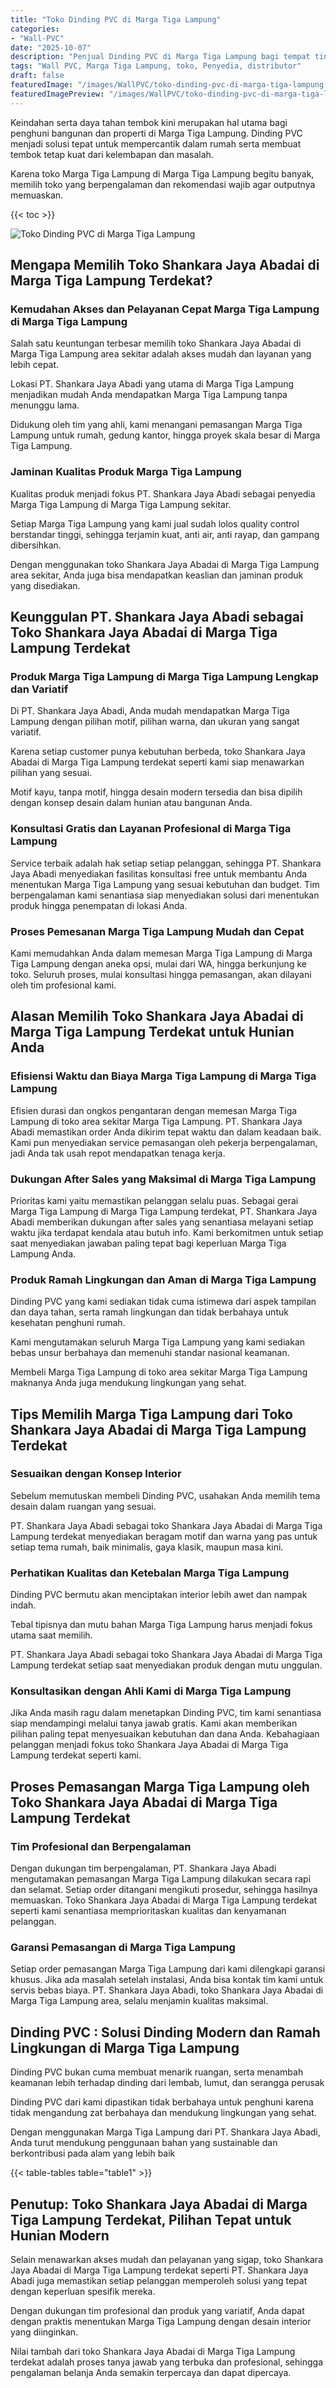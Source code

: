 ```yaml
---
title: "Toko Dinding PVC di Marga Tiga Lampung"
categories:
- "Wall-PVC"
date: "2025-10-07"
description: "Penjual Dinding PVC di Marga Tiga Lampung bagi tempat tinggal, perkantoran, serta gerai. Material unggulan, pilihan motif, warna menarik, beserta servis pemasangan oleh tim ahli serta garansi resmi!|Jasa distribusi Dinding PVC di Marga Tiga Lampung bagi keperluan rumah, office, maupun gerai, beserta panel terbaik dan pemasangan oleh tim berpengalaman dan garansi resmi.|Solusi Dinding PVC di Marga Tiga Lampung yang terbukti untuk tempat tinggal, office, serta toko, dengan panel unggulan dan instalasi dikerjakan oleh tenaga ahli berpengalaman serta garansi resmi.|Distribusi Dinding PVC di Marga Tiga Lampung untuk tempat tinggal, perkantoran, dan toko, beserta panel unggulan dan penempatan dikerjakan oleh teknisi berpengalaman, disertai dengan kepastian resmi.}"
tags: "Wall PVC, Marga Tiga Lampung, toko, Penyedia, distributor"
draft: false
featuredImage: "/images/WallPVC/toko-dinding-pvc-di-marga-tiga-lampung.png"
featuredImagePreview: "/images/WallPVC/toko-dinding-pvc-di-marga-tiga-lampung.png"
---
```


Keindahan serta daya tahan tembok kini merupakan hal utama bagi penghuni bangunan dan properti di Marga Tiga Lampung.  Dinding PVC  menjadi solusi tepat untuk mempercantik dalam rumah serta membuat tembok tetap kuat dari kelembapan dan masalah.

Karena toko Marga Tiga Lampung di Marga Tiga Lampung begitu banyak, memilih toko yang berpengalaman dan rekomendasi wajib agar outputnya memuaskan.

{{< toc >}}

![Toko Dinding PVC di Marga Tiga Lampung](/images/Wall-PVC/Toko-Dinding-PVC-di-Marga-Tiga-Lampung.png)


## Mengapa Memilih Toko Shankara Jaya Abadai di Marga Tiga Lampung Terdekat?

### Kemudahan Akses dan Pelayanan Cepat Marga Tiga Lampung di Marga Tiga Lampung

Salah satu keuntungan terbesar memilih toko Shankara Jaya Abadai di Marga Tiga Lampung area sekitar adalah akses mudah dan layanan yang lebih cepat.

Lokasi PT. Shankara Jaya Abadi yang utama di Marga Tiga Lampung menjadikan mudah Anda mendapatkan Marga Tiga Lampung tanpa menunggu lama.

Didukung oleh tim yang ahli, kami menangani pemasangan Marga Tiga Lampung untuk rumah, gedung kantor, hingga proyek skala besar di Marga Tiga Lampung.

### Jaminan Kualitas Produk Marga Tiga Lampung

Kualitas produk menjadi fokus PT. Shankara Jaya Abadi sebagai penyedia Marga Tiga Lampung di Marga Tiga Lampung sekitar.

Setiap Marga Tiga Lampung yang kami jual sudah lolos quality control berstandar tinggi, sehingga terjamin kuat, anti air, anti rayap, dan gampang dibersihkan.

Dengan menggunakan toko Shankara Jaya Abadai di Marga Tiga Lampung area sekitar, Anda juga bisa mendapatkan keaslian dan jaminan produk yang disediakan.

## Keunggulan PT. Shankara Jaya Abadi sebagai Toko Shankara Jaya Abadai di Marga Tiga Lampung Terdekat

### Produk Marga Tiga Lampung di Marga Tiga Lampung Lengkap dan Variatif

Di PT. Shankara Jaya Abadi, Anda mudah mendapatkan Marga Tiga Lampung dengan pilihan motif, pilihan warna, dan ukuran yang sangat variatif.

Karena setiap customer punya kebutuhan berbeda, toko Shankara Jaya Abadai di Marga Tiga Lampung terdekat seperti kami siap menawarkan pilihan yang sesuai.

Motif kayu, tanpa motif, hingga desain modern tersedia dan bisa dipilih dengan konsep desain dalam hunian atau bangunan Anda.

### Konsultasi Gratis dan Layanan Profesional di Marga Tiga Lampung

Service terbaik adalah hak setiap setiap pelanggan, sehingga PT. Shankara Jaya Abadi menyediakan fasilitas konsultasi free untuk membantu Anda menentukan Marga Tiga Lampung yang sesuai kebutuhan dan budget. Tim berpengalaman kami senantiasa siap menyediakan solusi dari menentukan produk hingga penempatan di lokasi Anda.

### Proses Pemesanan Marga Tiga Lampung Mudah dan Cepat

Kami memudahkan Anda dalam memesan Marga Tiga Lampung di Marga Tiga Lampung dengan aneka opsi, mulai dari WA, hingga berkunjung ke toko. Seluruh proses, mulai konsultasi hingga pemasangan, akan dilayani oleh tim profesional kami.

## Alasan Memilih Toko Shankara Jaya Abadai di Marga Tiga Lampung Terdekat untuk Hunian Anda

### Efisiensi Waktu dan Biaya Marga Tiga Lampung di Marga Tiga Lampung

Efisien durasi dan ongkos pengantaran dengan memesan Marga Tiga Lampung di toko area sekitar Marga Tiga Lampung. PT. Shankara Jaya Abadi memastikan order Anda dikirim tepat waktu dan dalam keadaan baik. Kami pun menyediakan service pemasangan oleh pekerja berpengalaman, jadi Anda tak usah repot mendapatkan tenaga kerja.

### Dukungan After Sales yang Maksimal di Marga Tiga Lampung

Prioritas kami yaitu memastikan pelanggan selalu puas. Sebagai gerai Marga Tiga Lampung di Marga Tiga Lampung terdekat, PT. Shankara Jaya Abadi memberikan dukungan after sales yang senantiasa melayani setiap waktu jika terdapat kendala atau butuh info. Kami berkomitmen untuk setiap saat menyediakan jawaban paling tepat bagi keperluan Marga Tiga Lampung Anda.

### Produk Ramah Lingkungan dan Aman di Marga Tiga Lampung

 Dinding PVC  yang kami sediakan tidak cuma istimewa dari aspek tampilan dan daya tahan, serta ramah lingkungan dan tidak berbahaya untuk kesehatan penghuni rumah.

Kami mengutamakan seluruh Marga Tiga Lampung yang kami sediakan bebas unsur berbahaya dan memenuhi standar nasional keamanan.

Membeli Marga Tiga Lampung di toko area sekitar Marga Tiga Lampung maknanya Anda juga mendukung lingkungan yang sehat.

## Tips Memilih Marga Tiga Lampung dari Toko Shankara Jaya Abadai di Marga Tiga Lampung Terdekat

### Sesuaikan dengan Konsep Interior 

Sebelum memutuskan membeli Dinding PVC, usahakan Anda memilih tema desain dalam ruangan yang sesuai.

PT. Shankara Jaya Abadi sebagai toko Shankara Jaya Abadai di Marga Tiga Lampung terdekat menyediakan beragam motif dan warna yang pas untuk setiap tema rumah, baik minimalis, gaya klasik, maupun masa kini.

### Perhatikan Kualitas dan Ketebalan Marga Tiga Lampung

 Dinding PVC  bermutu akan menciptakan interior lebih awet dan nampak indah.

Tebal tipisnya dan mutu bahan Marga Tiga Lampung harus menjadi fokus utama saat memilih.

PT. Shankara Jaya Abadi sebagai toko Shankara Jaya Abadai di Marga Tiga Lampung terdekat setiap saat menyediakan produk dengan mutu unggulan.

### Konsultasikan dengan Ahli Kami di Marga Tiga Lampung

Jika Anda masih ragu dalam menetapkan Dinding PVC, tim kami senantiasa siap mendampingi melalui tanya jawab gratis. Kami akan memberikan pilihan paling tepat menyesuaikan kebutuhan dan dana Anda. Kebahagiaan pelanggan menjadi fokus toko Shankara Jaya Abadai di Marga Tiga Lampung terdekat seperti kami.

## Proses Pemasangan Marga Tiga Lampung oleh Toko Shankara Jaya Abadai di Marga Tiga Lampung Terdekat

### Tim Profesional dan Berpengalaman

Dengan dukungan tim berpengalaman, PT. Shankara Jaya Abadi mengutamakan pemasangan Marga Tiga Lampung dilakukan secara rapi dan selamat. Setiap order ditangani mengikuti prosedur, sehingga hasilnya memuaskan. Toko Shankara Jaya Abadai di Marga Tiga Lampung terdekat seperti kami senantiasa memprioritaskan kualitas dan kenyamanan pelanggan.

### Garansi Pemasangan di Marga Tiga Lampung

Setiap order pemasangan Marga Tiga Lampung dari kami dilengkapi garansi khusus. Jika ada masalah setelah instalasi, Anda bisa kontak tim kami untuk servis bebas biaya. PT. Shankara Jaya Abadi, toko Shankara Jaya Abadai di Marga Tiga Lampung area, selalu menjamin kualitas maksimal.

##  Dinding PVC : Solusi Dinding Modern dan Ramah Lingkungan di Marga Tiga Lampung

 Dinding PVC  bukan cuma membuat menarik ruangan, serta menambah keamanan lebih terhadap dinding dari lembab, lumut, dan serangga perusak

 Dinding PVC  dari kami dipastikan tidak berbahaya untuk penghuni karena tidak mengandung zat berbahaya dan mendukung lingkungan yang sehat.

Dengan menggunakan Marga Tiga Lampung dari PT. Shankara Jaya Abadi, Anda turut mendukung penggunaan bahan yang sustainable dan berkontribusi pada alam yang lebih baik

{{< table-tables table="table1" >}}

## Penutup: Toko Shankara Jaya Abadai di Marga Tiga Lampung Terdekat, Pilihan Tepat untuk Hunian Modern

Selain menawarkan akses mudah dan pelayanan yang sigap, toko Shankara Jaya Abadai di Marga Tiga Lampung terdekat seperti PT. Shankara Jaya Abadi juga memastikan setiap pelanggan memperoleh solusi yang tepat dengan keperluan spesifik mereka.

Dengan dukungan tim profesional dan produk yang variatif, Anda dapat dengan praktis menentukan Marga Tiga Lampung dengan desain interior yang diinginkan.

Nilai tambah dari toko Shankara Jaya Abadai di Marga Tiga Lampung terdekat adalah proses tanya jawab yang terbuka dan profesional, sehingga pengalaman belanja Anda semakin terpercaya dan dapat dipercaya.
